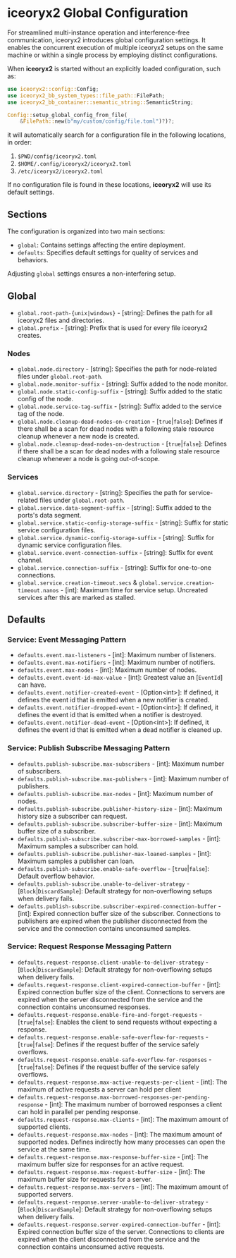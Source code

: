 # iceoryx2 Global Configuration

For streamlined multi-instance operation and interference-free communication,
iceoryx2 introduces global configuration settings. It enables the concurrent
execution of multiple iceoryx2 setups on the same machine or within a single
process by employing distinct configurations.

When **iceoryx2** is started without an explicitly loaded configuration,
such as:

```rust
use iceoryx2::config::Config;
use iceoryx2_bb_system_types::file_path::FilePath;
use iceoryx2_bb_container::semantic_string::SemanticString;

Config::setup_global_config_from_file(
    &FilePath::new(b"my/custom/config/file.toml")?)?;
```

it will automatically search for a configuration file in the following
locations, in order:

1. `$PWD/config/iceoryx2.toml`
2. `$HOME/.config/iceoryx2/iceoryx2.toml`
3. `/etc/iceoryx2/iceoryx2.toml`

If no configuration file is found in these locations, **iceoryx2** will use
its default settings.

## Sections

The configuration is organized into two main sections:

* `global`: Contains settings affecting the entire deployment.
* `defaults`: Specifies default settings for quality of services and behaviors.

Adjusting `global` settings ensures a non-interfering setup.

## Global

* `global.root-path-{unix|windows}` - [string]: Defines the path for all
  iceoryx2 files and directories.
* `global.prefix` - [string]: Prefix that is used for every file iceoryx2
  creates.

### Nodes

* `global.node.directory` - [string]: Specifies the path for node-related files
  under `global.root-path`.
* `global.node.monitor-suffix` - [string]: Suffix added to the node monitor.
* `global.node.static-config-suffix` - [string]: Suffix added to the static
  config of the node.
* `global.node.service-tag-suffix` - [string]: Suffix added to the service tag
  of the node.
* `global.node.cleanup-dead-nodes-on-creation` - [`true`|`false`]: Defines if
  there shall be a scan for dead nodes with a following stale resource cleanup
  whenever a new node is created.
* `global.node.cleanup-dead-nodes-on-destruction` - [`true`|`false`]: Defines if
  there shall be a scan for dead nodes with a following stale resource cleanup
  whenever a node is going out-of-scope.

### Services

* `global.service.directory` - [string]: Specifies the path for service-related
  files under `global.root-path`.
* `global.service.data-segment-suffix` - [string]: Suffix added to the
  ports's data segment.
* `global.service.static-config-storage-suffix` - [string]: Suffix for static
  service configuration files.
* `global.service.dynamic-config-storage-suffix` - [string]: Suffix for dynamic
  service configuration files.
* `global.service.event-connection-suffix` - [string]: Suffix for event channel.
* `global.service.connection-suffix` - [string]: Suffix for one-to-one
  connections.
* `global.service.creation-timeout.secs` &
  `global.service.creation-timeout.nanos` - [int]: Maximum time for service
  setup. Uncreated services after this are marked as stalled.

## Defaults

### Service: Event Messaging Pattern

* `defaults.event.max-listeners` - [int]: Maximum number of listeners.
* `defaults.event.max-notifiers` - [int]: Maximum number of notifiers.
* `defaults.event.max-nodes` - [int]: Maximum number of nodes.
* `defaults.event.event-id-max-value` - [int]: Greatest value an [`EventId`] can
  have.
* `defaults.event.notifier-created-event` - [Option\<int\>]: If defined,
    it defines the event id that is emitted when a new notifier is created.
* `defaults.event.notifier-dropped-event` - [Option\<int\>]: If defined,
    it defines the event id that is emitted when a notifier is destroyed.
* `defaults.event.notifier-dead-event` - [Option\<int\>]: If defined,
    it defines the event id that is emitted when a dead notifier is cleaned up.

### Service: Publish Subscribe Messaging Pattern

* `defaults.publish-subscribe.max-subscribers` - [int]: Maximum number of
  subscribers.
* `defaults.publish-subscribe.max-publishers` - [int]: Maximum number of
  publishers.
* `defaults.publish-subscribe.max-nodes` - [int]: Maximum number of nodes.
* `defaults.publish-subscribe.publisher-history-size` - [int]: Maximum history
  size a subscriber can request.
* `defaults.publish-subscribe.subscriber-buffer-size` - [int]: Maximum buffer
  size of a subscriber.
* `defaults.publish-subscribe.subscriber-max-borrowed-samples` - [int]: Maximum
  samples a subscriber can hold.
* `defaults.publish-subscribe.publisher-max-loaned-samples` - [int]: Maximum
  samples a publisher can loan.
* `defaults.publish-subscribe.enable-safe-overflow` - [`true`|`false`]: Default
  overflow behavior.
* `defaults.publish-subscribe.unable-to-deliver-strategy` -
  [`Block`|`DiscardSample`]: Default strategy for non-overflowing setups when
  delivery fails.
* `defaults.publish-subscribe.subscriber-expired-connection-buffer` - [int]:
  Expired connection buffer size of the subscriber. Connections to publishers
  are expired when the publisher disconnected from the service and the
  connection contains unconsumed samples.

### Service: Request Response Messaging Pattern

* `defaults.request-response.client-unable-to-deliver-strategy` -
  [`Block`|`DiscardSample`]: Default strategy for non-overflowing setups
  when delivery fails.
* `defaults.request-response.client-expired-connection-buffer` - [int]:
  Expired connection buffer size of the client. Connections to servers
  are expired when the server disconnected from the service and the
  connection contains unconsumed responses.
* `defaults.request-response.enable-fire-and-forget-requests` -
  [`true`|`false`]: Enables the client to send requests without
  expecting a response.
* `defaults.request-response.enable-safe-overflow-for-requests` -
  [`true`|`false`]: Defines if the request buffer of the service safely
  overflows.
* `defaults.request-response.enable-safe-overflow-for-responses` -
  [`true`|`false`]: Defines if the request buffer of the service safely
  overflows.
* `defaults.request-response.max-active-requests-per-client` - [int]:
  The maximum of active requests a server can hold per client
* `defaults.request-response.max-borrowed-responses-per-pending-response` -
  [int]: The maximum number of borrowed responses a client can hold in
  parallel per pending response.
* `defaults.request-response.max-clients` - [int]:
  The maximum amount of supported clients.
* `defaults.request-response.max-nodes` - [int]:
  The maximum amount of supported nodes. Defines indirectly how many
  processes can open the service at the same time.
* `defaults.request-response.max-response-buffer-size` - [int]:
  The maximum buffer size for responses for an active request.
* `defaults.request-response.max-request-buffer-size` - [int]:
  The maximum buffer size for requests for a server.
* `defaults.request-response.max-servers` - [int]:
  The maximum amount of supported servers.
* `defaults.request-response.server-unable-to-deliver-strategy` -
  [`Block`|`DiscardSample`]: Default strategy for non-overflowing setups
  when delivery fails.
* `defaults.request-response.server-expired-connection-buffer` - [int]:
  Expired connection buffer size of the server. Connections to clients
  are expired when the client disconnected from the service and the
  connection contains unconsumed active requests.
